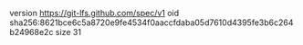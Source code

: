 version https://git-lfs.github.com/spec/v1
oid sha256:8621bce6c5a8720e9fe4534f0aaccfdaba05d7610d4395fe3b6c264b24968e2c
size 31
